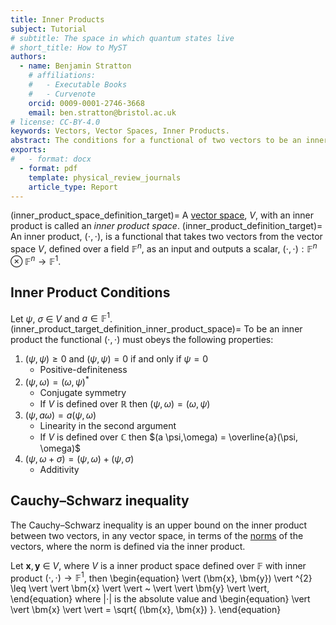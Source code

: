 ```yaml
---
title: Inner Products 
subject: Tutorial
# subtitle: The space in which quantum states live
# short_title: How to MyST
authors:
  - name: Benjamin Stratton
    # affiliations:
    #   - Executable Books
    #   - Curvenote
    orcid: 0009-0001-2746-3668
    email: ben.stratton@bristol.ac.uk
# license: CC-BY-4.0
keywords: Vectors, Vector Spaces, Inner Products. 
abstract: The conditions for a functional of two vectors to be an inner product. 
exports:
#   - format: docx
  - format: pdf
    template: physical_review_journals
    article_type: Report
---
```

(inner_product_space_definition_target)=
A [vector space](#vector_space_axioms_target), $V$, with an inner product is called an *inner product space*. 
(inner_product_definition_target)=
An inner product, $(\cdot, \cdot)$, is a functional that takes two vectors from the vector space $V$, defined over a field $\mathbb{F}^{n}$, as an input and outputs a scalar, $(\cdot, \cdot): \mathbb{F}^{n} \otimes \mathbb{F}^{n} \rightarrow \mathbb{F}^{1}$. 

## Inner Product Conditions

Let $\psi, ~\sigma ~\in~V$ and $a \in \mathbb{F}^{1}$.
(inner_product_target_definition_inner_product_space)=
To be an inner product the functional $(\cdot, \cdot)$ must obeys the following properties:

1. $(\psi, \psi) \geq 0$ and $(\psi, \psi) = 0$ if and only if $\psi=0$
    - Positive-definiteness
2. $(\psi,\omega) = (\omega, \psi)^{*}$
    - Conjugate symmetry
    - If $V$ is defined over $\mathbb{R}$ then $(\psi,\omega) = (\omega, \psi)$
3. $(\psi, a \omega) = a (\psi, \omega)$
    - Linearity in the second argument
    - If $V$ is defined over $\mathbb{C}$ then $(a \psi,\omega) = \overline{a}(\psi, \omega)$
4. $(\psi, \omega + \sigma) = (\psi,\omega) + (\psi, \sigma)$
    - Additivity

## Cauchy–Schwarz inequality

The Cauchy–Schwarz inequality is an upper bound on the inner product between two vectors, in any vector space, in terms of the [norms](#norms_page_target) of the vectors, where the norm is defined via the inner product.

Let $\bm{x}, \bm{y}~\in~V$, where $V$ is a inner product space defined over $\mathbb{F}$ with inner product $(\cdot, \cdot) \rightarrow \mathbb{F}^{1}$, then 
\begin{equation}
\vert (\bm{x}, \bm{y}) \vert ^{2} \leq \vert \vert \bm{x} \vert \vert ~ \vert \vert \bm{y}  \vert \vert, 
\end{equation}
where $\vert \cdot \vert$ is the absolute value and 
\begin{equation}
\vert \vert \bm{x} \vert \vert = \sqrt{ (\bm{x}, \bm{x}) }.
\end{equation}  
